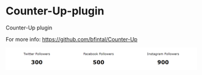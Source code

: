 # Counter-Up-plugin
Counter-Up plugin

For more info:
https://github.com/bfintal/Counter-Up

![Counter-up plugin](./images/cp-img1.png)
